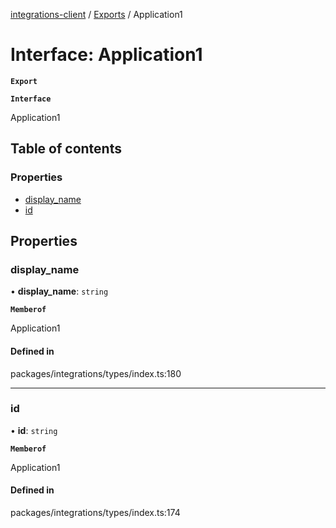 [integrations-client](../README.md) / [Exports](../modules.md) / Application1

# Interface: Application1

**`Export`**

**`Interface`**

Application1

## Table of contents

### Properties

- [display\_name](Application1.md#display_name)
- [id](Application1.md#id)

## Properties

### display\_name

• **display\_name**: `string`

**`Memberof`**

Application1

#### Defined in

packages/integrations/types/index.ts:180

___

### id

• **id**: `string`

**`Memberof`**

Application1

#### Defined in

packages/integrations/types/index.ts:174
